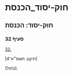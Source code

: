 # חוק-יסוד_הכנסת

## חוק-יסוד: הכנסת

### סעיף 32

[32.](https://he.wikisource.org/wiki/חוק-יסוד:_הכנסת#s_yp_32)

[תיקון: תשס״א־4]

(בוטל).